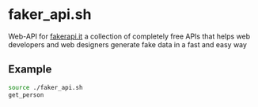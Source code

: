 # faker_api.sh
Web-API for [fakerapi.it](https://fakerapi.it/en) a collection of completely free APIs that helps web developers and web designers generate fake data in a fast and easy way

## Example
```bash
source ./faker_api.sh
get_person
```
